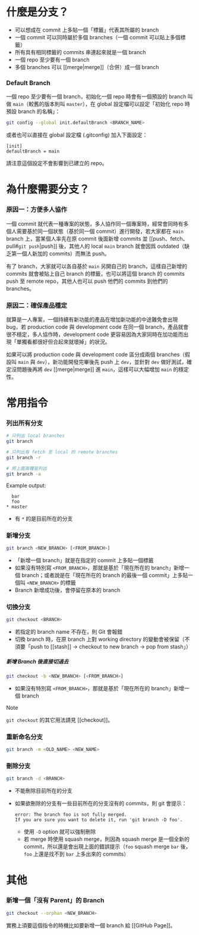 # 什麼是分支？

- 可以想成在 commit 上多貼一個「標籤」代表其所屬的 branch
- 一個 commit 可以同時屬於多個 branches（一個 commit 可以貼上多個標籤）
- 所有具有相同標籤的 commits 串連起來就是一個 branch
- 一個 repo 至少要有一個 branch
- 多個 branches 可以 [[merge|merge]]（合併）成一個 branch

### Default Branch

一個 repo 至少要有一個 branch，初始化一個 repo 時會有一個預設的 branch 叫做 `main`（較舊的版本則叫 `master`），在 global 設定檔可以設定「初始化 repo 時預設 branch 的名稱」：

```sh
git config --global init.defaultBranch <BRANCH_NAME>
```

或者也可以直接在 global 設定檔 (.gitconfig) 加入下面設定：

```properties
[init]
defaultBranch = main
```

請注意這個設定不會影響到已建立的 repo。

# 為什麼需要分支？

### 原因一：方便多人協作

一個 commit 就代表一種專案的狀態，多人協作同一個專案時，經常會同時有多個人需要基於同一個狀態（基於同一個 commit）進行開發，若大家都在 `main` branch 上，當某個人率先在原 commit 後面新增 commits 並 [[push、fetch、pull#`git push`|push]] 後，其他人的 local `main` branch 就會因爲 outdated（缺乏第一個人新加的 commits）而無法 push。

有了 branch，大家就可以各自基於 `main` 另開自己的 branch，這樣自己新增的 commits 就會被貼上自己 branch 的標籤，也可以將這個 branch 的 commits push 至 remote repo，其他人也可以 push 他們的 commits 到他們的 branches。

### 原因二：確保產品穩定

就算是一人專案，一個持續有新功能的產品在增加新功能的中途難免會出現 bug，若 production code 與 development code 在同一個 branch，產品就會很不穩定，多人協作時，development code 更容易因為大家同時在加功能而出現「單獨看都很好但合起來就壞掉」的狀況。

如果可以將 production code 與 development code 區分成兩個 branches（假設叫 `main` 與 `dev`），新功能開發完畢後先 push 上 `dev`，並針對 `dev` 做好測試，確定沒問題後再將 `dev` [[merge|merge]] 進 `main`，這樣可以大幅增加 `main` 的穩定性。

# 常用指令

### 列出所有分支

```bash
# 只列出 local branches
git branch

# 只列出有 fetch 至 local 的 remote branches
git branch -r

# 將上面兩種皆列出
git branch -a
```

Example output:

```plantext
  bar
  foo
* master
```

- 有 `*` 的是目前所在的分支

### 新增分支

```sh
git branch <NEW_BRANCH> [<FROM_BRANCH>]
```

- 「新增一個 branch」就是在指定的 commit 上多貼一個標籤
- 如果沒有特別寫 `<FROM_BRANCH>`，那就是基於「現在所在的 branch」新增一個 branch；或者說是在「現在所在的 branch 的最後一個 commit」上多貼一個叫 `<NEW_BRANCH>` 的標籤
- Branch 新增成功後，會停留在原本的 branch

### 切換分支

```sh
git checkout <BRANCH>
```

- 若指定的 branch name 不存在，則 Git 會報錯
- 切換 branch 時，在原 branch 上對 working directory 的變動會被保留（不須要「push to [[stash]] → checkout to new branch → pop from stash」）

##### 新增 Branch 後直接切過去

```sh
git checkout -b <NEW_BRANCH> [<FROM_BRANCH>]
```

- 如果沒有特別寫 `<FROM_BRANCH>`，那就是基於「現在所在的 branch」新增一個 branch

>[!Note]
>`git checkout` 的其它用法請見 [[checkout]]。

### 重新命名分支

```sh
git branch -m <OLD_NAME> <NEW_NAME>
```

### 刪除分支

```sh
git branch -d <BRANCH>
```

- 不能刪除目前所在的分支
- 如果欲刪除的分支有一些目前所在的分支沒有的 commits，則 git 會提示：

    ```plaintext
    error: The branch foo is not fully merged.
    If you are sure you want to delete it, run 'git branch -D foo'.
    ```

    - 使用 `-D` option 就可以強制刪除
    - 若 merge 時使用 squash merge，則因為 squash merge 是一個全新的 commit，所以還是會出現上面的錯誤提示（`foo` squash merge `bar` 後，`foo` 上還是找不到 `bar` 上多出來的 commits）

# 其他

### 新增一個「沒有 Parent」的 Branch

```sh
git checkout --orphan <NEW_BRANCH>
```

實務上須要這個指令的時機比如要新增一個 branch 給 [[GitHub Page]]。

